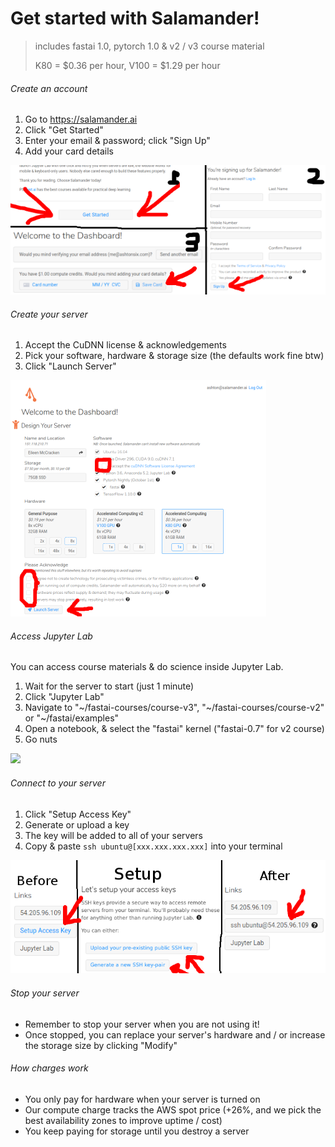 # Get started with Salamander!

> includes fastai 1.0, pytorch 1.0 & v2 / v3 course material
>
> K80 = $0.36 per hour, V100 = $1.29 per hour

###### Create an account

1. Go to https://salamander.ai
2. Click "Get Started"
3. Enter your email & password; click "Sign Up"
4. Add your card details

![](./images/salamander/create_account.png)

###### Create your server

1. Accept the CuDNN license & acknowledgements
2. Pick your software, hardware & storage size (the defaults work fine btw)
3. Click "Launch Server"

![](./images/salamander/create_server.png)

###### Access Jupyter Lab

You can access course materials & do science inside Jupyter Lab.

1. Wait for the server to start (just 1 minute)
2. Click "Jupyter Lab"
3. Navigate to "~/fastai-courses/course-v3", "~/fastai-courses/course-v2" or "~/fastai/examples"
4. Open a notebook, & select the "fastai" kernel ("fastai-0.7" for v2 course)
5. Go nuts

![](./images/salamander/jupyter_lab.png)

###### Connect to your server

1. Click "Setup Access Key"
2. Generate or upload a key
3. The key will be added to all of your servers
4. Copy & paste `ssh ubuntu@[xxx.xxx.xxx.xxx]` into your terminal

![](./images/salamander/connect.png)

###### Stop your server

* Remember to stop your server when you are not using it!
* Once stopped, you can replace your server's hardware and / or increase the storage size by clicking "Modify"

###### How charges work

* You only pay for hardware when your server is turned on
* Our compute charge tracks the AWS spot price (+26%, and we pick the best availability zones to improve uptime / cost)
* You keep paying for storage until you destroy a server
